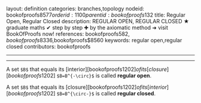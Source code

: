 layout: definition
categories: branches,topology
nodeid: bookofproofs$8577
orderid: 1100
parentid: bookofproofs$132
title: Regular Open, Regular Closed
description: REGULAR OPEN, REGULAR CLOSED &#9733; graduate maths &#10004; step by step &#10010; by the axiomatic method &#10140; visit BookOfProofs now!
references: bookofproofs$582,bookofproofs$8336,bookofproofs$8560
keywords: regular open,regular closed
contributors: bookofproofs

---


---

A set `$B$` that equals its [interior][bookofproofs$1202] of its [closure][bookofproofs$1202] `$B=B^{-\circ}$` is called **regular open**.

A set `$B$` that equals its [closure][bookofproofs$1202] of its [interior][bookofproofs$1202] `$B=B^{\circ-}$` is called **regular closed**.

